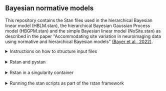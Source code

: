 ## Bayesian normative models

This repository contains the Stan files used in the hierarchical Bayesian linear model (HBLM.stan), the hierarchical Bayesian Gaussian Process model (HBGPM.stan) and the simple Bayesian linear model (NoSite.stan) as described in the paper "Accommodating site variation in neuroimaging data using normative and hierarchical Bayesian models" [(Bayer et al., 2022)](https://www.sciencedirect.com/science/article/pii/S1053811922008205?via%3Dihub).

<details>
    <summary>Instructions on how to structure input files</summary>


    int<lower=1> N; // total number of observations

    vector[N] Y; // response variable (cortical thickness)

    int<lower=1> K;  // number of population-level effects 

    matrix[N, K] X;  // population-level design matrix  
  

Gaussian process parts population level effects

    int<lower=1> Kgp_1;
    int<lower=1> Dgp_1; // number of dimensions of GP (= one == Age)
    vector[Dgp_1] Xgp_1[N]; // input vector of GP = Age vector again

Data for group-level effects of ID 1

    int<lower=1> J_1[N]; // Site vector, lookup table for site
    int<lower=1> N_1; // number of sites == 20
    int<lower=1> M_1; // number of group level effects == 2 == slope and intercept for site
    vector[N] Z_1_1; // long vector for intercept regressor of site == all ones
    int prior_only;  // should the likelihood be ignored?

Test input

    int<lower=1> N_test; //number of test cases
    matrix[N_test, K] X_test; // test cases design matrix

Data for group-level effects of ID 1 test cases

    int<lower=1> J_1_test[N_test]; //site index
    vector[N_test] Z_1_1_test; // test set: long vector for intercept regressor of site == all ones
    vector[Dgp_1] Xgp_2[N_test]; // test set:  input vector of GP = Age vector again
    vector[N_test] Y_test;

</details>
<br>

<details>
    <summary>Rstan and  pystan</summary>
<br>

The stan code can be run via the R or Python interface libraries. For R, the libraries <a href="https://mc-stan.org/users/interfaces/rstan">rstan</a>  and <a href="https://mc-stan.org/rstanarm/">rstanarm</a>  can be downloaded via CRAN. Alterantively, the latest version of rstan can be downloaded from the [rstan Github](https://github.com/stan-dev/rstan/wiki/RStan-Getting-Started).

For Python, <a href="https://pystan.readthedocs.io/en/latest/">pystan</a> can be installed via the pip install system. 

The [rstan Github](https://github.com/stan-dev/rstan/wiki/RStan-Getting-Started) also provides information on how to configure the C++ Toolchain on your machine and some useful information on the general use of rstan and stan.


</details>
<br>

<details>
    <summary>Rstan in a singularity container</summary>

## Install singularity

Install singularity on your machine. A guide for installation on different operating systems can be found [here](https://docs.sylabs.io/guides/3.2/user-guide/installation.html#install-on-windows-or-mac)

A good example of how rstan can be run in singularity is via an image provided by [Wytamma Wirth](https://blog.wytamma.com/blog/Singularity-RStan/).

## Pull the image

once singularity is installed, pull the following container:

```
singularity pull docker://jrnold/rstan
```

This should download the image 'rstan_latest.sif' to your computer (it might take a while).

In singularity, now run the image using the command

```
singularity shell rstan_latest.sif
```

to execute the image.

## Run singularity

Run singularity by typing

```
singularity
```

in the command line.  

The singularity image comes with a version of R that has the rstan library installed.
Typing ```R``` after the singularity prompt should load R:

```
Singularity> R

R version 3.5.1 (2018-07-02) -- "Feather Spray"
Copyright (C) 2018 The R Foundation for Statistical Computing
Platform: x86_64-pc-linux-gnu (64-bit)

R is free software and comes with ABSOLUTELY NO WARRANTY.
You are welcome to redistribute it under certain conditions.
Type 'license()' or 'licence()' for distribution details.

R is a collaborative project with many contributors.
Type 'contributors()' for more information and
'citation()' on how to cite R or R packages in publications.

Type 'demo()' for some demos, 'help()' for on-line help, or
'help.start()' for an HTML browser interface to help.
Type 'q()' to quit R.
```

</details>

<br>
<details>
    <summary>Running the stan scripts as part of the rstan framework</summary>
    

## 
    library(rstan)
    library(rstan)
    library(rlist)

    N <-read.csv("N.csv")[1,1]
    Y<-read.csv("Y.csv")
    Y<-Y[1:nrow(Y), 1]
    K<-read.csv("K.csv") [1,1]
    X<-as.matrix(read.csv("X.csv"))
    Z_1_1<-as.numeric(unlist(read.csv("Z_1_1.csv")))
    Dgp_1<-read.csv("Dgp_1.csv")[1,1]
    Kgp_1<-read.csv("Kgp_1.csv")[1,1]
    Xgp_1<-as.matrix(read.csv("Xgp_1.csv"))
    J_1<-as.numeric(unlist(read.csv("J_1.csv")))
    N_1<-read.csv("N_1.csv")[1,1]
    M_1<-read.csv("M_1.csv")[1,1]
    NC_1<-read.csv("NC_1.csv")[1,1]
    prior_only<-read.csv("prior_only.csv")[1,1]
    N_test <-read.csv("N_test.csv")[1,1]
    X_test<-as.matrix(read.csv("X_test.csv"))
    J_1_test<-as.numeric(unlist(read.csv("J_1_test.csv")))
    Z_1_1_test<-as.numeric(unlist(read.csv("Z_1_1_test.csv")))
    Xgp_2<-as.matrix(read.csv("Xgp_2.csv"))
    Y_test<-as.numeric(unlist(read.csv("Y_test.csv")))


  
    to_stan_RIFS_model3_GP<-list(N= N, 
                                Y=Y, 
                                K= K,  
                                X=X, Z_1_1=Z_1_1, Dgp_1=Dgp_1, Kgp_1=Kgp_1, Xgp_1=Xgp_1,
                                J_1=J_1, N_1=N_1, M_1=M_1, NC_1=NC_1, prior_only=prior_only,
                                N_test=N_test, X_test=X_test, J_1_test=J_1_test, Z_1_1_test=Z_1_1_test,
                                Xgp_2=Xgp_2, Y_test=Y_test)



    fit_RIFS_model3_GP<-stan(file='RIFS_GP.stan', data=to_stan_RIFS_model3_GP, warmup = 1000, iter = 2000, chains = 4, cores=4, control = list(max_treedepth = 15))
    save(fit_RIFS_model3_GP,file='fit_RIFS_model3_GP.rds')


</details>
